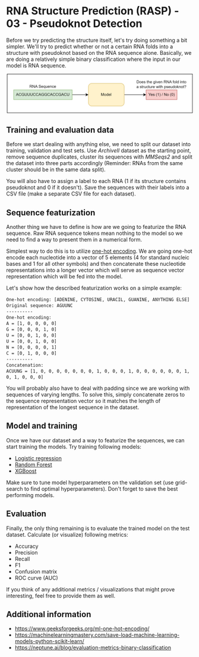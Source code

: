 # RNA Structure Prediction (RASP) - 03 - Pseudoknot Detection

Before we try predicting the structure itself, let's try doing something a bit simpler. We'll try to predict whether or not a certain RNA folds into a structure with pseudoknot based on the RNA sequence alone. Basically, we are doing a relatively simple binary classification where the input in our model is RNA sequence.

<p align="center">
 <img src="../imgs/pknot_detect.png" width="500">
</p>

## Training and evaluation data
Before we start dealing with anything else, we need to split our dataset into training, validation and test sets. Use _ArchiveII_ dataset as the starting point, remove sequence duplicates, cluster its sequences with _MMSeqs2_ and split the dataset into three parts accordingly (Reminder: RNAs from the same cluster should be in the same data split).

You will also have to assign a label to each RNA (1 if its structure contains pseudoknot and 0 if it doesn't). Save the sequences with their labels into a CSV file (make a separate CSV file for each dataset).

## Sequence featurization
Another thing we have to define is how are we going to featurize the RNA sequence. Raw RNA sequence tokens mean nothing to the model so we need to find a way to present them in a numerical form.

Simplest way to do this is to utilize [one-hot encoding](https://en.wikipedia.org/wiki/One-hot). We are going one-hot encode each nucleotide into a vector of 5 elements (4 for standard nucleic bases and 1 for all other symbols) and then concatenate these nucleotide representations into a longer vector which will serve as sequence vector representation which will be fed into the model.

Let's show how the described featurization works on a simple example:
```
One-hot encoding: [ADENINE, CYTOSINE, URACIL, GUANINE, ANYTHING ELSE]
Original sequence: AGUUNC
----------
One-hot encoding:
A = [1, 0, 0, 0, 0]
G = [0, 0, 0, 1, 0]
U = [0, 0, 1, 0, 0]
U = [0, 0, 1, 0, 0]
N = [0, 0, 0, 0, 1]
C = [0, 1, 0, 0, 0]
----------
Concatenation:
ACUUNG = [1, 0, 0, 0, 0, 0, 0, 0, 1, 0, 0, 0, 1, 0, 0, 0, 0, 0, 0, 1, 0, 1, 0, 0, 0]
```

You will probably also have to deal with padding since we are working with sequences of varying lengths. To solve this, simply concatenate zeros to the sequence representation vector so it matches the length of representation of the longest sequence in the dataset.

## Model and training
Once we have our dataset and a way to featurize the sequences, we can start training the models. Try training following models:
- [Logistic regression](https://scikit-learn.org/stable/modules/generated/sklearn.linear_model.LogisticRegression.html)
- [Random Forest](https://scikit-learn.org/stable/modules/generated/sklearn.ensemble.RandomForestClassifier.html)
- [XGBoost](https://xgboost.readthedocs.io/en/stable/)

Make sure to tune model hyperparameters on the validation set (use grid-search to find optimal hyperparameters). Don't forget to save the best performing models.

## Evaluation
Finally, the only thing remaining is to evaluate the trained model on the test dataset. Calculate (or visualize) following metrics:
- Accuracy
- Precision
- Recall
- F1
- Confusion matrix
- ROC curve (AUC)

If you think of any additional metrics / visualizations that might prove interesting, feel free to provide them as well.

## Additional information
- https://www.geeksforgeeks.org/ml-one-hot-encoding/
- https://machinelearningmastery.com/save-load-machine-learning-models-python-scikit-learn/
- https://neptune.ai/blog/evaluation-metrics-binary-classification
